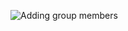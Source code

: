 ![Adding group members](https://github.com/IvanSotomayor/azureAdministrator/assets/63268327/73c30efd-690b-4fe1-9c62-db151a4993e6)
